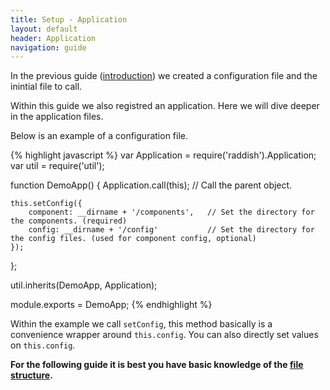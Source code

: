 ```yaml
---
title: Setup - Application
layout: default
header: Application
navigation: guide
---
```


In the previous guide ([introduction]({{site.baseurl}}getting-started/setup/)) we created a configuration file and the inintial file to call.

Within this guide we also registred an application.
Here we will dive deeper in the application files.

Below is an example of a configuration file.
        
{% highlight javascript %}
var Application = require('raddish').Application;
var util        = require('util');
    
function DemoApp() {
    Application.call(this);                     // Call the parent object.
    
    this.setConfig({
        component: __dirname + '/components',   // Set the directory for the components. (required)
        config: __dirname + '/config'           // Set the directory for the config files. (used for component config, optional)
    });
};
    
util.inherits(DemoApp, Application);
    
module.exports = DemoApp;
{% endhighlight %}

Within the example we call ```setConfig```, this method basically is a convenience wrapper around ```this.config```.
You can also directly set values on ```this.config```.

**For the following guide it is best you have basic knowledge of the [file structure]({{site.baseurl}}getting-started/essentials/file-structure.html).**
